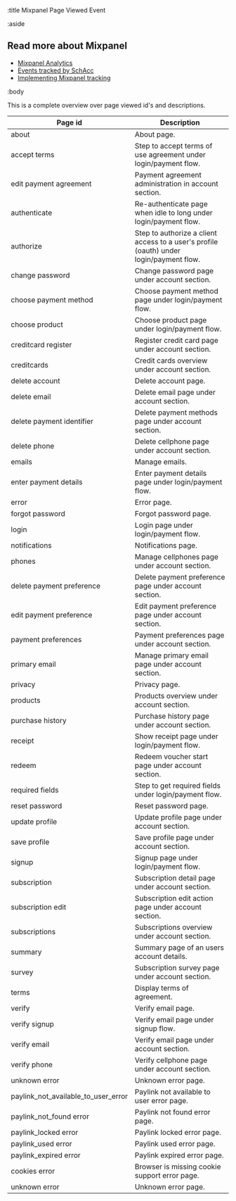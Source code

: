 :title Mixpanel Page Viewed Event

:aside

## Read more about Mixpanel

- [Mixpanel Analytics](/mixpanel/analytics/)
- [Events tracked by SchAcc](/mixpanel/events-tracked/)
- [Implementing Mixpanel tracking](/mixpanel/implementing-tracking/)


:body

This is a complete overview over page viewed id's and descriptions.

<table class="table table-hover">
  <thead>
    <tr>
      <th>Page id</th>
      <th>Description</th>
    </tr>
  </thead>
  <tbody>
    <tr>
      <td>about</td>
      <td>About page.</td>
    </tr>
    <tr>
      <td>accept terms</td>
      <td>Step to accept terms of use agreement under login/payment flow.</td>
    </tr>
    <tr>
      <td>edit payment agreement</td>
      <td>Payment agreement administration in account section.</td>
    </tr>
    <tr>
      <td>authenticate</td>
      <td>Re-authenticate page when idle to long under login/payment flow.</td>
    </tr>
    <tr>
      <td>authorize</td>
      <td>Step to authorize a client access to a user's profile (oauth) under login/payment flow.</td>
    </tr>
    <tr>
      <td>change password</td>
      <td>Change password page under account section.</td>
    </tr>
    <tr>
      <td>choose payment method</td>
      <td>Choose payment method page under login/payment flow.</td>
    </tr>
    <tr>
      <td>choose product</td>
      <td>Choose product page under login/payment flow.</td>
    </tr>
    <tr>
      <td>creditcard register</td>
      <td>Register credit card page under account section.</td>
    </tr>
    <tr>
      <td>creditcards</td>
      <td>Credit cards overview under account section.</td>
    </tr>
    <tr>
      <td>delete account</td>
      <td>Delete account page.</td>
    </tr>
    <tr>
      <td>delete email</td>
      <td>Delete email page under account section.</td>
    </tr>
    <tr>
      <td>delete payment identifier</td>
      <td>Delete payment methods page under account section.</td>
    </tr>
    <tr>
      <td>delete phone</td>
      <td>Delete cellphone page under account section.</td>
    </tr>
    <tr>
      <td>emails</td>
      <td>Manage emails.</td>
    </tr>
    <tr>
      <td>enter payment details</td>
      <td>Enter payment details page under login/payment flow.</td>
    </tr>
    <tr>
      <td>error</td>
      <td>Error page.</td>
    </tr>
    <tr>
      <td>forgot password</td>
      <td>Forgot password page.</td>
    </tr>
    <tr>
      <td>login</td>
      <td>Login page under login/payment flow.</td>
    </tr>
    <tr>
      <td>notifications</td>
      <td>Notifications page.</td>
    </tr>
    <tr>
      <td>phones</td>
      <td>Manage cellphones page under account section.</td>
    </tr>
    <tr>
      <td>delete payment preference</td>
      <td>Delete payment preference page under account section.</td>
    </tr>
    <tr>
      <td>edit payment preference</td>
      <td>Edit payment preference page under account section.</td>
    </tr>
    <tr>
      <td>payment preferences</td>
      <td>Payment preferences page under account section.</td>
    </tr>
    <tr>
      <td>primary email</td>
      <td>Manage primary email page under account section.</td>
    </tr>
    <tr>
      <td>privacy</td>
      <td>Privacy page.</td>
    </tr>
    <tr>
      <td>products</td>
      <td>Products overview under account section.</td>
    </tr>
    <tr>
      <td>purchase history</td>
      <td>Purchase history page under account section.</td>
    </tr>
    <tr>
      <td>receipt</td>
      <td>Show receipt page under login/payment flow.</td>
    </tr>
    <tr>
      <td>redeem</td>
      <td>Redeem voucher start page under account section.</td>
    </tr>
    <tr>
      <td>required fields</td>
      <td>Step to get required fields under login/payment flow.</td>
    </tr>
    <tr>
      <td>reset password</td>
      <td>Reset password page.</td>
    </tr>
    <tr>
      <td>update profile</td>
      <td>Update profile page under account section.</td>
    </tr>
    <tr>
      <td>save profile</td>
      <td>Save profile page under account section.</td>
    </tr>
    <tr>
      <td>signup</td>
      <td>Signup page under login/payment flow.</td>
    </tr>
    <tr>
      <td>subscription</td>
      <td>Subscription detail page under account section.</td>
    </tr>
    <tr>
      <td>subscription edit</td>
      <td>Subscription edit action page under account section.</td>
    </tr>
    <tr>
      <td>subscriptions</td>
      <td>Subscriptions overview under account section.</td>
    </tr>
    <tr>
      <td>summary</td>
      <td>Summary page of an users account details.</td>
    </tr>
    <tr>
      <td>survey</td>
      <td>Subscription survey page under account section.</td>
    </tr>
    <tr>
      <td>terms</td>
      <td>Display terms of agreement.</td>
    </tr>
    <tr>
      <td>verify</td>
      <td>Verify email page.</td>
    </tr>
    <tr>
      <td>verify signup</td>
      <td>Verify email page under signup flow.</td>
    </tr>
    <tr>
      <td>verify email</td>
      <td>Verify email page under account section.</td>
    </tr>
    <tr>
      <td>verify phone</td>
      <td>Verify cellphone page under account section.</td>
    </tr>
    <tr>
      <td>unknown error</td>
      <td>Unknown error page.</td>
    </tr>
    <tr>
      <td>paylink_not_available_to_user_error</td>
      <td>Paylink not available to user error page.</td>
    </tr>
    <tr>
      <td>paylink_not_found error</td>
      <td>Paylink not found error page.</td>
    </tr>
    <tr>
      <td>paylink_locked error</td>
      <td>Paylink locked error page.</td>
    </tr>
    <tr>
      <td>paylink_used error</td>
      <td>Paylink used error page.</td>
    </tr>
    <tr>
      <td>paylink_expired error</td>
      <td>Paylink expired error page.</td>
    </tr>
    <tr>
      <td>cookies error</td>
      <td>Browser is missing cookie support error page.</td>
    </tr>
    <tr>
      <td>unknown error</td>
      <td>Unknown error page.</td>
    </tr>
  </tbody>
</table>